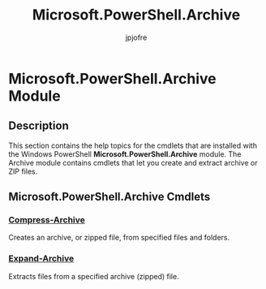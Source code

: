 ﻿---
title: Microsoft.PowerShell.Archive
description: 
keywords: powershell, cmdlet
author: jpjofre
manager: carolz
ms.date: 2016-09-30
ms.topic: reference
ms.prod: powershell
ms.technology: powershell
Module Name: Microsoft.PowerShell.Archive
Module Guid: eb74e8da-9ae2-482a-a648-e96550fb8733
Download Help Link: http://go.microsoft.com/fwlink/?linkid=393254
Help Version: 5.0.2.2
Locale: en-US
---

# Microsoft.PowerShell.Archive Module
## Description
This section contains the help topics for the cmdlets that are installed with the Windows PowerShell **Microsoft.PowerShell.Archive** module. The Archive module contains cmdlets that let you create and extract archive or ZIP files.

## Microsoft.PowerShell.Archive Cmdlets
### [Compress-Archive](Compress-Archive.md)
Creates an archive, or zipped file, from specified files and folders.


### [Expand-Archive](Expand-Archive.md)
Extracts files from a specified archive (zipped) file.


